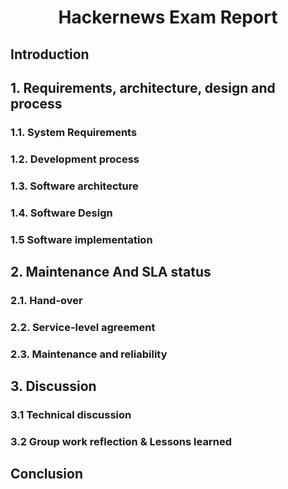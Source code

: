 <h1 align="center"> Hackernews Exam Report </h1>

## Introduction

## 1. Requirements, architecture, design and process

### 1.1. System Requirements 

### 1.2. Development process

### 1.3. Software architecture 

### 1.4. Software Design 

### 1.5 Software implementation 

## 2. Maintenance And SLA status 

### 2.1. Hand-over

### 2.2. Service-level agreement

### 2.3. Maintenance and reliability

## 3. Discussion

### 3.1 Technical discussion

### 3.2 Group work reflection & Lessons learned

## Conclusion



